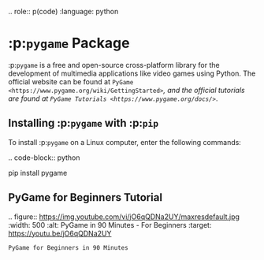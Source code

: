 .. role:: p(code)
   :language: python

:p:`pygame` Package
===================

:p:`pygame` is a free and open-source cross-platform library for the development of multimedia applications like video games using Python.  The official website can be found at `PyGame <https://www.pygame.org/wiki/GettingStarted>`_, and the official tutorials are found at `PyGame Tutorials <https://www.pygame.org/docs/>`_.

Installing :p:`pygame` with :p:`pip`
------------------------------------

To install :p:`pygame` on a Linux computer, enter the following commands:

.. code-block:: python

   pip install pygame


PyGame for Beginners Tutorial
-----------------------------

.. figure:: https://img.youtube.com/vi/jO6qQDNa2UY/maxresdefault.jpg
    :width: 500
    :alt: PyGame in 90 Minutes - For Beginners
    :target: https://youtu.be/jO6qQDNa2UY

    PyGame for Beginners in 90 Minutes 
